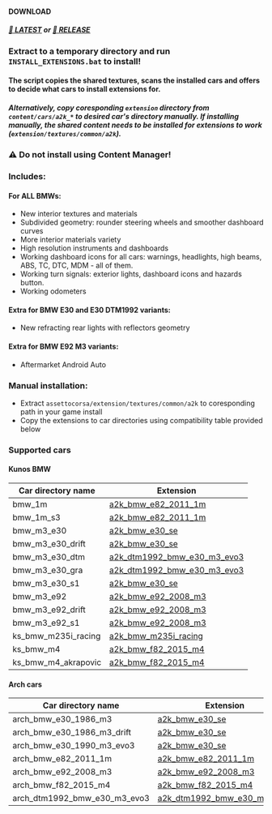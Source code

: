 #### DOWNLOAD
##### [💾 LATEST](https://codeload.github.com/A2K/ac-cars-extensions/zip/refs/heads/main) or [💾 RELEASE](https://github.com/A2K/ac-cars-extensions/releases/latest)


### Extract to a temporary directory and run `INSTALL_EXTENSIONS.bat` to install!
#### The script copies the shared textures, scans the installed cars and offers to decide what cars to install extensions for.
##### Alternatively, copy coresponding `extension` directory from `content/cars/a2k_*` to desired car's directory manually. If installing manually, the shared content needs to be installed for extensions to work (`extension/textures/common/a2k`).

### ⚠️ Do not install using Content Manager!


### Includes:
#### For ALL BMWs:
* New interior textures and materials
* Subdivided geometry: rounder steering wheels and smoother dashboard curves
* More interior materials variety
* High resolution instruments and dashboards
* Working dashboard icons for all cars: warnings, headlights, high beams, ABS, TC, DTC, MDM - all of them.
* Working turn signals: exterior lights, dashboard icons and hazards button.
* Working odometers

#### Extra for BMW E30 and E30 DTM1992 variants:
* New refracting rear lights with reflectors geometry

#### Extra for BMW E92 M3 variants:
* Aftermarket Android Auto

### Manual installation:
* Extract `assettocorsa/extension/textures/common/a2k` to coresponding path in your game install
* Copy the extensions to car directories using compatibility table provided below
  
### Supported cars

#### Kunos BMW
| Car directory name  | Extension                   |
| ------------------- | --------------------------- |
| bmw_1m              | [a2k_bmw_e82_2011_1m](https://github.com/A2K/ac-cars-extensions/tree/main/assettocorsa/content/cars/a2k_bmw_e82_2011_1m)         |
| bmw_1m_s3           | [a2k_bmw_e82_2011_1m](https://github.com/A2K/ac-cars-extensions/tree/main/assettocorsa/content/cars/a2k_bmw_e82_2011_1m)         |
| bmw_m3_e30          | [a2k_bmw_e30_se](https://github.com/A2K/ac-cars-extensions/tree/main/assettocorsa/content/cars/a2k_bmw_e30_se)              |
| bmw_m3_e30_drift    | [a2k_bmw_e30_se](https://github.com/A2K/ac-cars-extensions/tree/main/assettocorsa/content/cars/a2k_bmw_e30_se)              |
| bmw_m3_e30_dtm      | [a2k_dtm1992_bmw_e30_m3_evo3](https://github.com/A2K/ac-cars-extensions/tree/main/assettocorsa/content/cars/a2k_dtm1992_bmw_e30_m3_evo3) |
| bmw_m3_e30_gra      | [a2k_dtm1992_bmw_e30_m3_evo3](https://github.com/A2K/ac-cars-extensions/tree/main/assettocorsa/content/cars/a2k_dtm1992_bmw_e30_m3_evo3) |
| bmw_m3_e30_s1       | [a2k_bmw_e30_se](https://github.com/A2K/ac-cars-extensions/tree/main/assettocorsa/content/cars/a2k_bmw_e30_se)              |
| bmw_m3_e92          | [a2k_bmw_e92_2008_m3](https://github.com/A2K/ac-cars-extensions/tree/main/assettocorsa/content/cars/a2k_bmw_e92_2008_m3)         |
| bmw_m3_e92_drift    | [a2k_bmw_e92_2008_m3](https://github.com/A2K/ac-cars-extensions/tree/main/assettocorsa/content/cars/a2k_bmw_e92_2008_m3)         |
| bmw_m3_e92_s1       | [a2k_bmw_e92_2008_m3](https://github.com/A2K/ac-cars-extensions/tree/main/assettocorsa/content/cars/a2k_bmw_e92_2008_m3)         |
| ks_bmw_m235i_racing | [a2k_bmw_m235i_racing](https://github.com/A2K/ac-cars-extensions/tree/main/assettocorsa/content/cars/a2k_bmw_m235i_racing)        |
| ks_bmw_m4           | [a2k_bmw_f82_2015_m4](https://github.com/A2K/ac-cars-extensions/tree/main/assettocorsa/content/cars/a2k_bmw_f82_2015_m4)         |
| ks_bmw_m4_akrapovic | [a2k_bmw_f82_2015_m4](https://github.com/A2K/ac-cars-extensions/tree/main/assettocorsa/content/cars/a2k_bmw_f82_2015_m4)         |

#### Arch cars
| Car directory name           | Extension                   |
| ---------------------------- | --------------------------- |
| arch_bmw_e30_1986_m3         | [a2k_bmw_e30_se](https://github.com/A2K/ac-cars-extensions/tree/main/assettocorsa/content/cars/a2k_bmw_e30_se)              |
| arch_bmw_e30_1986_m3_drift   | [a2k_bmw_e30_se](https://github.com/A2K/ac-cars-extensions/tree/main/assettocorsa/content/cars/a2k_bmw_e30_se)              |
| arch_bmw_e30_1990_m3_evo3    | [a2k_bmw_e30_se](https://github.com/A2K/ac-cars-extensions/tree/main/assettocorsa/content/cars/a2k_bmw_e30_se)              |
| arch_bmw_e82_2011_1m         | [a2k_bmw_e82_2011_1m](https://github.com/A2K/ac-cars-extensions/tree/main/assettocorsa/content/cars/a2k_bmw_e82_2011_1m)         |
| arch_bmw_e92_2008_m3         | [a2k_bmw_e92_2008_m3](https://github.com/A2K/ac-cars-extensions/tree/main/assettocorsa/content/cars/a2k_bmw_e92_2008_m3)         |
| arch_bmw_f82_2015_m4         | [a2k_bmw_f82_2015_m4](https://github.com/A2K/ac-cars-extensions/tree/main/assettocorsa/content/cars/a2k_bmw_f82_2015_m4)         |
| arch_dtm1992_bmw_e30_m3_evo3 | [a2k_dtm1992_bmw_e30_m3_evo3](https://github.com/A2K/ac-cars-extensions/tree/main/assettocorsa/content/cars/a2k_dtm1992_bmw_e30_m3_evo3) |

